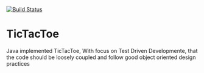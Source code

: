 [![Build Status](https://travis-ci.org/snadarnir/TicTacToe.svg)](https://travis-ci.org/snadarnir/TicTacToe)
# TicTacToe
Java implemented TicTacToe, With focus on Test Driven Developmente, that the code should be loosely coupled and follow good object oriented design practices
